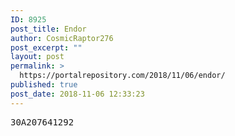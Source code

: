 ```yaml
---
ID: 8925
post_title: Endor
author: CosmicRaptor276
post_excerpt: ""
layout: post
permalink: >
  https://portalrepository.com/2018/11/06/endor/
published: true
post_date: 2018-11-06 12:33:23
---
```

<pre>30A207641292</pre>